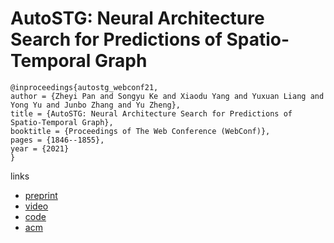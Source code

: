 # AutoSTG: Neural Architecture Search for Predictions of Spatio-Temporal Graph

```
@inproceedings{autostg_webconf21,
author = {Zheyi Pan and Songyu Ke and Xiaodu Yang and Yuxuan Liang and Yong Yu and Junbo Zhang and Yu Zheng},
title = {AutoSTG: Neural Architecture Search for Predictions of Spatio-Temporal Graph},
booktitle = {Proceedings of The Web Conference (WebConf)},
pages = {1846--1855},
year = {2021}
}
```

links
- [preprint](http://urban-computing.com/pdf/WWW2021AutoSTG.pdf)
- [video](https://www.youtube.com/watch?v=SZ57RZ3HrZQ)
- [code](https://github.com/panzheyi/AutoSTG)
- [acm](https://dl.acm.org/doi/10.1145/3442381.3449816)